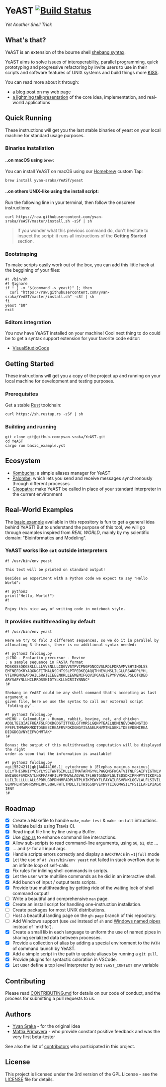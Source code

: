 <!-- cargo-sync-readme start -->

YeAST [![Build Status](https://travis-ci.org/yvan-sraka/YeAST.svg?branch=master)](https://travis-ci.org/yvan-sraka/YeAST)
=========================================================================================================================

*Yet Another Shell Trick*

What's that?
------------

YeAST is an extension of the bourne shell [shebang syntax](https://en.wikipedia.org/wiki/Shebang_\(Unix\)).

YeAST aims to solve issues of interoperability, parallel programming,
quick prototyping and progressive refactoring by invite users to use
in their scripts and software features of UNIX systems and build things
more [KISS](https://en.wikipedia.org/wiki/KISS_principle).

You can read more about it through:

-   [a blog post](https://yvan-sraka.github.io/1970/01/05/yeast.html) on
    my web page
-   [a lightning talkpresentation](https://raw.githubusercontent.com/yvan-sraka/yvan-sraka.github.io/master/YeAST.pdf)
    of the core idea, implementation, and real-world applications

Quick Running
-------------

These instructions will get you the last stable binaries of yeast on
your local machine for standard usage purposes.

### Binaries installation

#### ..on macOS using `brew`:

You can install YeAST on macOS using our [Homebrew](https://brew.sh/)
custom Tap:

``` {.shell}
brew install yvan-sraka/YeAST/yeast
```

#### ..on others UNIX-like using the install script:

Run the following line in your terminal, then follow the onscreen
instructions:

``` {.shell}
curl https://raw.githubusercontent.com/yvan-sraka/YeAST/master/install.sh -sSf | sh
```

> If you wonder what this previous command do, don't hesitate to inspect
> the script: it runs all instructions of the **Getting Started**
> section.

### Bootstraping

To make scripts easily work out of the box, you can add this little hack
at the beggining of your files:

``` {.shell}
#! /bin/sh
#! @ignore
if ! [ -x "$(command -v yeast)" ]; then
  curl "https://raw.githubusercontent.com/yvan-sraka/YeAST/master/install.sh" -sSf | sh
fi
yeast "$0"
exit
```

### Editors integration

You now have YeAST installed on your machine! Cool next thing to do
could be to get a syntax support extension for your favorite code
editor:

-   [VisualStudioCode](https://marketplace.visualstudio.com/items?itemName=yvan-sraka.yeast)

Getting Started
---------------

These instructions will get you a copy of the project up and running on
your local machine for development and testing purposes.

### Prerequisites

Get a stable [Rust](https://www.rust-lang.org/) toolchain:

``` {.shell}
curl https://sh.rustup.rs -sSf | sh
```

### Building and running

``` {.shell}
git clone git@github.com:yvan-sraka/YeAST.git
cd YeAST
cargo run basic_example.yst
```

Ecosystem
---------

-   [Kombucha](https://github.com/yvan-sraka/Kombucha): a simple aliases
    manager for YeAST
-   [Palombe](https://github.com/yvan-sraka/Palombe): which lets you
    send and receive messages synchronously through different processes
-   [Cleopatra](https://github.com/yvan-sraka/Cleopatra): make YeAST be
    called in place of your standard interpreter in the current
    environment

Real-World Examples
-------------------

The
[basic example](https://github.com/yvan-sraka/YeAST/blob/master/basic_example.yst)
available in this repository is fun to get a general idea behind
YeAST! But to understand the purpose of this tool, we will go
through examples inspired from *REAL WORLD*, mainly by my scientific
domain: "Bioinformatics and Modeling".

### YeAST works like `cat` outside interpreters

``` {.yeast}
#! /usr/bin/env yeast

This text will be printed on standard output!

Besides we experiment with a Python code we expect to say "Hello World":

#! python3
print("Hello, World!")
#!

Enjoy this nice way of writing code in notebook style.
```

### It provides multithreading by default

``` {.yeast}
#! /usr/bin/env yeast

Here we try to fold 3 different sequences, so we do it in parallel by
allocating 3 threads, there is no additional syntax needed:

#! python3 folding.py
;LCBO - Prolactin precursor - Bovine
; a sample sequence in FASTA format
MDSKGSSQKGSRLLLLLVVSNLLLCQGVVSTPVCPNGPGNCQVSLRDLFDRAVMVSHYIHDLSS
EMFNEFDKRYAQGKGFITMALNSCHTSSLPTPEDKEQAQQTHHEVLMSLILGLLRSWNDPLYHL
VTEVRGMKGAPDAILSRAIEIEEENKRLLEGMEMIFGQVIPGAKETEPYPVWSGLPSLQTKDED
ARYSAFYNLLHCLRRDSSKIDTYLKLLNCRIIYNNNC*
!#

Shebang in YeAST could be any shell command that's accepting as last argument a
given file, here we use the syntax to call our external script `folding.py`.

#! python3 folding.py
>MCHU - Calmodulin - Human, rabbit, bovine, rat, and chicken
ADQLTEEQIAEFKEAFSLFDKDGDGTITTKELGTVMRSLGQNPTEAELQDMINEVDADGNGTID
FPEFLTMMARKMKDTDSEEEIREAFRVFDKDGNGYISAAELRHVMTNLGEKLTDEEVDEMIREA
DIDGDGQVNYEEFVQMMTAK*
!#

Bonus: the output of this multithreading computation will be displayed the right
order as soon that the information is available!

#! python3 folding.py
>gi|5524211|gb|AAD44166.1| cytochrome b [Elephas maximus maximus]
LCLYTHIGRNIYYGSYLYSETWNTGIMLLLITMATAFMGYVLPWGQMSFWGATVITNLFSAIPYIGTNLV
EWIWGGFSVDKATLNRFFAFHFILPFTMVALAGVHLTFLHETGSNNPLGLTSDSDKIPFHPYYTIKDFLG
LLILILLLLLLALLSPDMLGDPDNHMPADPLNTPLHIKPEWYFLFAYAILRSVPNKLGGVLALFLSIVIL
GLMPFLHTSKHRSMMLRPLSQALFWTLTMDLLTLTWIGSQPVEYPYTIIGQMASILYFSIILAFLPIAGX
IENY
!#
```

Roadmap
-------

-   [x] Create a Makefile to handle `make`, `make test` & `make install`
    intructions.
-   [x] Validate builds using Travis CI.
-   [x] Read input file line by line using a Buffer.
-   [x] Use [clap.rs](https://github.com/kbknapp/clap-rs) to enhance
    command line interactions.
-   [x] Allow sub-scripts to read command-line arguments, using `$0`,
    `$1`, etc ...
-   [x] ... and `$*` for all input args.
-   [x] Handle scripts errors correctly and display a `BACKTRACE` in
    `=1|full` mode
-   [x] Let the use of `#! /usr/bin/env yeast` not failed in stack
    overflow due to an infinite loop of self-calls.
-   [x] Fix rules for inlining shell commands in scripts.
-   [x] Let the user write multiline commands as he did in an interactive
    shell.
-   [x] Add bunch of input / output tests scripts.
-   [x] Provide true multithreading by getting ride of the waiting lock of
    shell command output!
-   [ ] Write a beautiful and comprehensive `man` page.
-   [x] Create an install script for handling one-instruction
    installation.
-   [ ] Create packages for most UNIX distributions.
-   [ ] Host a beautiful landing page on the `gh-page` branch of this
    repository.
-   [ ] Add Windows support (use `cmd` instead of `sh` and [Windows named pipes](https://msdn.microsoft.com/en-us/library/windows/desktop/aa365590\(v=vs.85\).aspx)
    instead of `mkfifo`).
-   [x] Create a small lib in each language to uniform the use of named
    pipes in sharing serialized data between processes.
-   [x] Provide a collection of alias by adding a special environment to
    the `PATH` of command launch by YeAST.
-   [x] Add a simple script in the path to update aliases by running a
    `git pull`.
-   [x] Provide plugins for syntactic coloration in VSCode.
-   [x] Let user define a top level interpreter by set `YEAST_CONTEXT`
    env variable

Contributing
------------

Please read
[CONTRIBUTING.md](https://github.com/yvan-sraka/YeAST/blob/master/CONTRIBUTING.md)
for details on our code of conduct, and the process for submitting a pull
requests to us.

Authors
-------

-   [Yvan Sraka](https://github.com/yvan-sraka) - for the original idea
-   [Mattia Primavera](https://github.com/MattiaPrimavera/) - who
    provide constant positive feedback and was the very first
    beta-tester

See also the list of
[contributors](https://github.com/yvan-sraka/YeAST/graphs/contributors)
who participated in this project.

License
-------

This project is licensed under the 3rd version of the GPL License - see the
[LICENSE](https://github.com/yvan-sraka/YeAST/blob/master/LICENSE) file
for details.

<!-- cargo-sync-readme end -->
